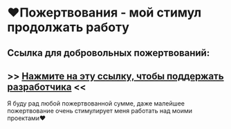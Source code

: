 # ❤️Пожертвования - мой стимул продолжать работу

## Ссылка для добровольных пожертвований:

## &gt;&gt; [Нажмите на эту ссылку, чтобы поддержать разработчика](https://donate.plugin.ga/) &lt;&lt;

Я буду рад любой пожертвованной сумме, даже малейшее пожертвование очень стимулирует меня работать над моими проектами❤️

